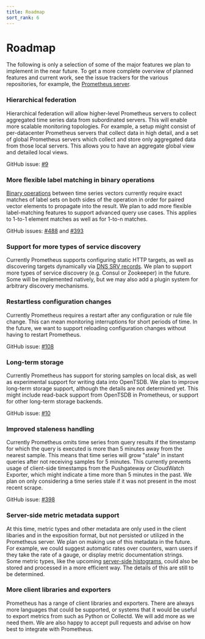 ```yaml
---
title: Roadmap
sort_rank: 6
---
```


# Roadmap

The following is only a selection of some of the major features we plan to
implement in the near future. To get a more complete overview of planned
features and current work, see the issue trackers for the various repositories,
for example, the [Prometheus
server](https://github.com/prometheus/prometheus/issues).

### Hierarchical federation

Hierarchical federation will allow higher-level Prometheus servers to collect
aggregated time series data from subordinated servers. This will enable more
scalable monitoring topologies. For example, a setup might consist of
per-datacenter Prometheus servers that collect data in high detail, and a set
of global Prometheus servers which collect and store only aggregated data from
those local servers. This allows you to have an aggregate global view and
detailed local views.

GitHub issue: [#9](https://github.com/prometheus/prometheus/issues/9)

### More flexible label matching in binary operations

[Binary operations](/docs/querying/operators/) between time series vectors
currently require exact matches of label sets on both sides of the operation
in order for paired vector elements to propagate into the result. We plan to
add more flexible label-matching features to support advanced query use cases.
This applies to 1-to-1 element matches as well as for 1-to-n matches.

GitHub issues: [#488](https://github.com/prometheus/prometheus/issues/488) and [#393](https://github.com/prometheus/prometheus/issues/393)

### Support for more types of service discovery

Currently Prometheus supports configuring static HTTP targets, as well as
discovering targets dynamically via [DNS SRV
records](http://en.wikipedia.org/wiki/SRV_record). We plan to support more
types of service discovery (e.g. Consul or Zookeeper) in the future. Some will
be implemented natively, but we may also add a plugin system for arbitrary
discovery mechanisms.

### Restartless configuration changes

Currently Prometheus requires a restart after any configuration or rule file
change. This can mean monitoring interruptions for short periods of time. In
the future, we want to support reloading configuration changes without having
to restart Prometheus.

GitHub issue: [#108](https://github.com/prometheus/prometheus/issues/108)

### Long-term storage

Currently Prometheus has support for storing samples on local disk, as well as
experimental support for writing data into OpenTSDB. We plan to improve
long-term storage support, although the details are not determined yet. This
might include read-back support from OpenTSDB in Prometheus, or support for
other long-term storage backends.

GitHub issue: [#10](https://github.com/prometheus/prometheus/issues/10)

### Improved staleness handling

Currently Prometheus omits time series from query results if the timestamp for
which the query is executed is more than 5 minutes away from the nearest
sample. This means that time series will grow "stale" in instant queries after
not receiving samples for 5 minutes. This currently prevents usage of
client-side timestamps from the Pushgateway or CloudWatch Exporter, which might
indicate a time more than 5 minutes in the past. We plan on only considering a
time series stale if it was not present in the most recent scrape.

GitHub issue: [#398](https://github.com/prometheus/prometheus/issues/398)

### Server-side metric metadata support

At this time, metric types and other metadata are only used in the
client libaries and in the exposition format, but not persisted or
utilized in the Prometheus server. We plan on making use of this
metadata in the future. For example, we could suggest automatic rates
over counters, warn users if they take the rate of a gauge, or display
metric documentation strings. Some metric types, like the upcoming
[server-side histograms](https://github.com/prometheus/prometheus/issues/480),
could also be stored and processed in a more efficient way.  The
details of this are still to be determined.

### More client libraries and exporters

Prometheus has a range of client libraries and exporters. There are always
more languages that could be supported, or systems that it would be useful to
export metrics from such as Python or Collectd. We will add more as we need
them. We are also happy to accept pull requests and advise on how best to
integrate with Prometheus.
